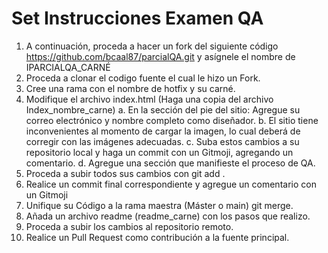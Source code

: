 # Set Instrucciones Examen QA

1.	A continuación, proceda a hacer un fork del siguiente código https://github.com/bcaal87/parcialQA.git y asígnele el nombre de IPARCIALQA_CARNÉ
2.	Proceda a clonar el codigo fuente el cual le hizo un Fork.
3.	Cree una rama con el nombre de hotfix y su carné.
4.	Modifique el archivo index.html (Haga una copia del archivo Index_nombre_carne)
a.	En la sección del pie del sitio: Agregue su correo electrónico y nombre completo como diseñador. 
b.	El sitio tiene inconvenientes al momento de cargar la imagen, lo cual deberá de corregir con las imágenes adecuadas. 
c.	Suba estos cambios a su repositorio local y haga un commit con un Gitmoji, agregando un comentario.
d.	Agregue una sección que manifieste el proceso de QA.
5.	Proceda a subir todos sus cambios con git add .
6.	Realice un commit final correspondiente y agregue un comentario con un Gitmoji
7.	Unifique su Código a la rama maestra (Máster o main) git merge.
8.	Añada un archivo readme (readme_carne) con los pasos que realizo.
9.	Proceda a subir los cambios al repositorio remoto.
10.	Realice un Pull Request como contribución a la fuente principal.